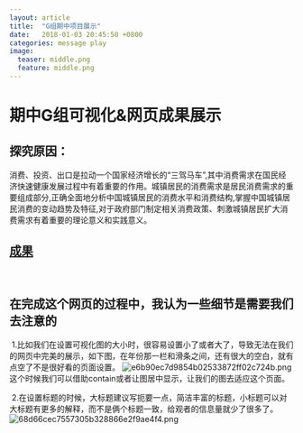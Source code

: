 ```yaml
---
layout: article
title:  "G组期中项目展示"
date:   2018-01-03 20:45:50 +0800
categories: message play
image:
  teaser: middle.png
  feature: middle.png
---
```

# 期中G组可视化&网页成果展示

## 探究原因：

消费、投资、出口是拉动一个国家经济增长的“三驾马车”,其中消费需求在国民经济快速健康发展过程中有着重要的作用。城镇居民的消费需求是居民消费需求的重要组成部分,正确全面地分析中国城镇居民的消费水平和消费结构,掌握中国城镇居民消费的变动趋势及特征,对于政府部门制定相关消费政策、刺激城镇居民扩大消费需求有着重要的理论意义和实践意义。
 
## [成果](https://Ach3oh.github.io/infovis/term_project/term_project_css.html)
 
## 在完成这个网页的过程中，我认为一些细节是需要我们去注意的


  1.比如我们在设置可视化图的大小时，很容易设置小了或者大了，导致无法在我们的网页中完美的展示，如下图，在年份那一栏和滑条之间，还有很大的空白，就有点空了不是很好看的页面设置。
 ![e6b90ec7d9854b02533872ff02c724b.png](https://i.loli.net/2018/01/03/5a4cd2602a6c4.png)
  这个时候我们可以借助contain或者让图居中显示，让我们的图去适应这个页面。
  
  
  2.在设置标题的时候，大标题建议写扼要一点，简洁丰富的标题，小标题可以对大标题有更多的解释，而不是俩个标题一致，给观者的信息量就少了很多了。
  ![68d66cec7557305b328866e2f9ae4f4.png](https://i.loli.net/2018/01/03/5a4cd33d964b6.png)
